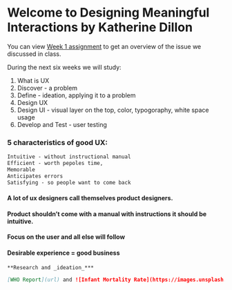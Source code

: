 # Welcome to Designing Meaningful Interactions by Katherine Dillon

You can view [Week 1 assignment](https://docs.google.com/presentation/d/1vgpuJA4gBx7ddJbG7qAa_ueDPiDff4OaIl3Gv5FYZaU/edit#slide=id.p) to get an overview of the issue we discussed in class. 

During the next six weeks we will study:

1. What is UX
2. Discover - a problem
3. Define - ideation, applying it to a problem
4. Design UX
5. Design UI - visual layer on the top, color, typogoraphy, white space usage 
6. Develop and Test - user testing


### 5 characteristics of good UX:
```markdown
Intuitive - without instructional manual
Efficient - worth pepoles time,
Memorable
Anticipates errors
Satisfying - so people want to come back
```

#### A lot of ux designers call themselves product designers.
#### Product shouldn’t come with a manual with instructions it should be intuitive. 
#### Focus on the user and all else will follow 
#### Desirable experience = good business 

```markdown
**Research and _ideation_***

[WHO Report](url) and ![Infant Mortality Rate](https://images.unsplash.com/photo-1562887106-0ba63ac82e02?ixlib=rb-1.2.1&dpr=2&auto=format&fit=crop&w=416&h=312&q=60)
```



